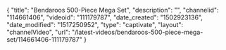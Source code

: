 {
    "title": "Bendaroos 500-Piece Mega Set",
    "description": "",
    "channelid": "114661406",
    "videoid": "111179787",
    "date_created": "1502923136",
    "date_modified": "1517250952",
    "type": "captivate",
    "layout": "channelVideo",
    "url": "\/latest-videos\/bendaroos-500-piece-mega-set\/114661406-111179787"
}
